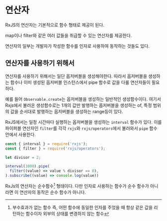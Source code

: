 # 연산자

RxJS의 연산자는 기본적으로 함수 형태로 제공이 된다.

map이나 filter와 같은 여러 값들을 취급할 수 있는 연산자를 제공한다.

연산자의 일부는 개발자가 작성한 함수를 인자로 사용하여 동작하는 것들도 있다.

## 연산자를 사용하기 위해서

연산자를 사용하기 위해서는 일단 옵저버블을 생성해야한다. 따라서 옵저버블을 생성하는 함수나 이미 생성된 옵저버블 인스턴스에서 pipe 함수로 값을 다룰 연산자들이 필요하다.

예를 들어 ```Observable.create```는 옵저버블을 생성하는 일반적인 생성함수이다. 여기서 Rxjs에서 불러온 생성함수로는 1개의 값만 발행하는 옵저버블을 생성하는 of, 특정 범위의 값을 순서대로 발행하는 옵저버블을 생성하는 range등이 있다.

RxJS에서는 일정 시간마다 실행하는 옵저버블을 생성하는 ```interval``` 함수가 있다. 이를 파이퍼블 연산자인 ```filter```를 각각 ```rxjs```와 ```rxjs/operators```에서 불러와서 ```pipe``` 함수 안에서 사용한다.

```javascript
const { interval } = require('rxjs');
const { filter } = require('rxjs/operators');

let divisor = 2;

interval(1000).pipe(
  filter((value) => value % divisor == 0),
).subscribe((value) => console.log(value))
```

RxJs의 연산자는 순수함수[^1] 형태이다. 다만 인자로 사용하는 함수가 순수 함수가 아니라면 이 연산자의 동작은 순수 함수가 아니다.



[^1]: 부수효과가 없는 함수 즉, 어떤 함수에 동일한 인자를 주었을 때 항상 같은 값을 리턴하는 함수이자 외부의 상태를 변경하지 않는 함수